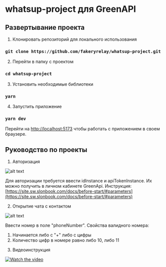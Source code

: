 # whatsup-project для GreenAPI

## Развертывание проекта

1. Клонировать репозиторий для локального использования

### `git clone https://github.com/fakeryrelay/whatsup-project.git`

2. Перейти в папку с проектом

### `cd whatsup-project`

3. Установить необходимые библиотеки

### `yarn`

4. Запустить приложение

### `yarn dev`

Перейти на [http://localhost:5173](http://localhost:5173) чтобы работать с приложением в своем браузере.

## Руководство по проекты

1. Авторизация 

![alt text](https://i.ibb.co/YTmhtJy/auth.jpg)

Для авторизации требуется ввести idInstance и apiTokenInstance. Их можно получить в личном кабинете GreenApi. Инструкция: [https://site.sw.slonbook.com/docs/before-start/#parameters](https://site.sw.slonbook.com/docs/before-start/#parameters)

2. Открытие чата с контактом

![alt text](https://i.ibb.co/F3GDk1b/interface-Ready.png)

Ввести номер в поле "phoneNumber". Свойства валидного номера:
1) Начинается либо с "+" либо с цифры
2) Количество цифр в номере равно либо 10, либо 11

3. Видеоинструкция

[![Watch the video](https://youtu.be/wlzS_XS9b8U)](https://youtu.be/wlzS_XS9b8U)

